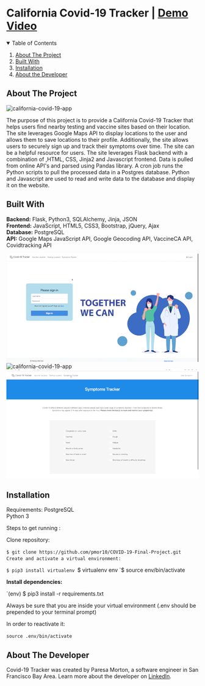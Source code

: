 # California Covid-19 Tracker | [Demo Video](https://youtu.be/P3Qpdf1KZoI)


<!-- TABLE OF CONTENTS -->
<details open="open">
  <summary>Table of Contents</summary>
  <ol>
    <li><a href="#about-the-project">About The Project</a></li> 
    <li><a href="#built-with">Built With</a></li>
    <li><a href="#installation">Installation</a></li>
    <li><a href="#about-the-developer">About the Developer</a></li>
  </ol>
</details>

<!-- ABOUT THE PROJECT -->
## About The Project

![california-covid-19-app](Covid_19_Tracker_Gifs/part1.gif)
<p>The purpose of this project is to provide a California Covid-19 Tracker that helps users find nearby testing and vaccine sites based on their location. The site leverages Google Maps API to display locations to the user and allows them to save locations to their profile. Additionally, the site allows users to securely sign up and track their symptoms over time. The site can be a helpful resource for users. The site leverages Flask backend with a combination of ,HTML, CSS, Jinja2 and Javascript frontend. Data is pulled from online API's and parsed using Pandas library. A cron job runs the Python scripts to pull the processed data  in a Postgres database. Python and Javascript are used to read and write data to the database and display it on the website.</p>


<!-- Built with -->
## Built With
__Backend:__ Flask, Python3, SQLAlchemy, Jinja, JSON \
__Frontend:__  JavaScript, HTML5, CSS3, Bootstrap, jQuery, Ajax\
__Database:__ PostgreSQL\
__API:__ Google Maps JavaScript API, Google Geocoding API, VaccineCA API, Covidtracking API

![california-covid-19-app](Covid_19_Tracker_Gifs/signup.gif)
![california-covid-19-app](Covid_19_Tracker_Gifs/part2.gif)
![california-covid-19-app](Covid_19_Tracker_Gifs/part3.gif)

<!-- Installation steps -->
## Installation
Requirements:
PostgreSQL\
Python 3

Steps to get running :

Clone repository:

`$ git clone https://github.com/pmor10/COVID-19-Final-Project.git
Create and activate a virtual environment:`

`$ pip3 install virtualenv
`$ virtualenv env
`$ source env/bin/activate

__Install dependencies:__

`(env) $ pip3 install -r requirements.txt

Always be sure that you are inside your virtual environment (.env should be prepended to your terminal prompt)


In order to reactivate it:

`source .env/bin/activate`

## About The Developer
Covid-19 Tracker was created by Paresa Morton, a software engineer in San Francisco Bay Area. Learn more about the developer on [LinkedIn](https://www.linkedin.com/in/pmor10/).

